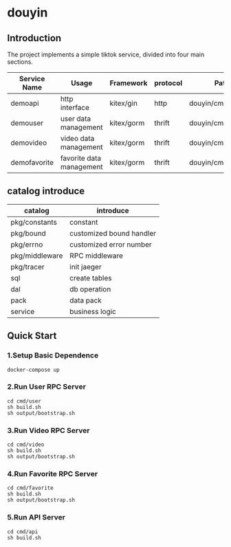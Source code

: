 # douyin
## Introduction
The project implements a simple tiktok service, divided into four main sections.

| Service Name    |  Usage    | Framework    | protocol    | Path                   | IDL                                      |
| --------------- | ------------ | ---------- | -------- | ---------------------- | ----------------------------------------- |
| demoapi         | http interface | kitex/gin  | http     | douyin/cmd/api  |                                           |
| demouser | user data management | kitex/gorm | thrift | douyin/cmd/user |        douyin/idl/user.thrift  |
| demovideo | video data management | kitex/gorm | thrift   | douyin/cmd/video |         doutin/idl/video.thrift |
| demofavorite | favorite data management | kitex/gorm | thrift   | douyin/cmd/favorite |         doutin/idl/favorite.thrift |
## catalog introduce
| catalog       | introduce      |
| ---------- | ---------------- |
| pkg/constants   | constant        |
| pkg/bound    |  customized bound handler    |
| pkg/errno      | customized error number |
| pkg/middleware | RPC middleware     |
| pkg/tracer  | init jaeger     |
| sql         | create tables | 
| dal   | db operation              |
| pack       | data pack         |
| service    | business logic   |
## Quick Start
### 1.Setup Basic Dependence
```shell
docker-compose up
```
### 2.Run User RPC Server
```shell
cd cmd/user
sh build.sh
sh output/bootstrap.sh
```
### 3.Run Video RPC Server
```shell
cd cmd/video
sh build.sh
sh output/bootstrap.sh
```
### 4.Run Favorite RPC Server
```shell
cd cmd/favorite
sh build.sh
sh output/bootstrap.sh
```
### 5.Run API Server
```shell
cd cmd/api
sh build.sh
```
